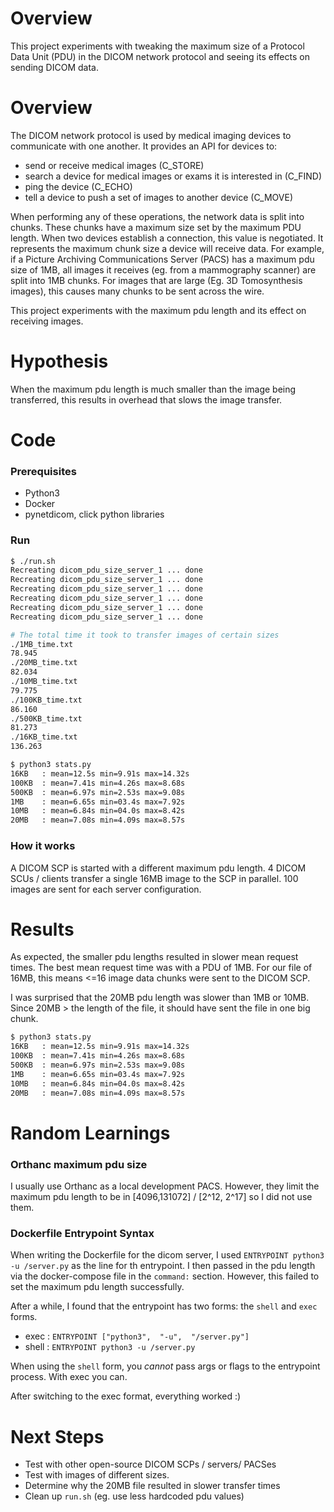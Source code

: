 # Overview

This project experiments with tweaking the maximum size of a Protocol Data Unit (PDU) in the DICOM
network protocol and seeing its effects on sending DICOM data.

# Overview

The DICOM network protocol is used by medical imaging devices to communicate with one another. It provides an API for devices to:

- send or receive medical images (C_STORE)
- search a device for medical images or exams it is interested in (C_FIND)
- ping the device (C_ECHO)
- tell a device to push a set of images to another device (C_MOVE)

When performing any of these operations, the network data is split into chunks. These chunks have a maximum size set by
the maximum PDU length. When two devices establish a connection, this value is negotiated. It represents the maximum chunk size
a device will receive data. For example, if a Picture Archiving Communications Server (PACS) has a maximum pdu size of 1MB,
all images it receives (eg. from a mammography scanner) are split into 1MB chunks. For images that are large (Eg. 3D Tomosynthesis images),
this causes many chunks to be sent across the wire.

This project experiments with the maximum pdu length and its effect on receiving images.

# Hypothesis

When the maximum pdu length is much smaller than the image being transferred, this results in overhead that slows the image transfer.

# Code

### Prerequisites

- Python3
- Docker
- pynetdicom, click python libraries

### Run

```bash
$ ./run.sh 
Recreating dicom_pdu_size_server_1 ... done
Recreating dicom_pdu_size_server_1 ... done
Recreating dicom_pdu_size_server_1 ... done
Recreating dicom_pdu_size_server_1 ... done
Recreating dicom_pdu_size_server_1 ... done
Recreating dicom_pdu_size_server_1 ... done

# The total time it took to transfer images of certain sizes
./1MB_time.txt
78.945
./20MB_time.txt
82.034
./10MB_time.txt
79.775
./100KB_time.txt
86.160
./500KB_time.txt
81.273
./16KB_time.txt
136.263

$ python3 stats.py 
16KB   : mean=12.5s min=9.91s max=14.32s
100KB  : mean=7.41s min=4.26s max=8.68s
500KB  : mean=6.97s min=2.53s max=9.08s
1MB    : mean=6.65s min=03.4s max=7.92s
10MB   : mean=6.84s min=04.0s max=8.42s
20MB   : mean=7.08s min=4.09s max=8.57s
```

### How it works

A DICOM SCP is started with a different maximum pdu length. 4 DICOM SCUs / clients transfer a single 16MB image to the SCP in parallel. 100 images
are sent for each server configuration.

# Results

As expected, the smaller pdu lengths resulted in slower mean request times. The best mean request time was with a PDU of 1MB. For our file of 16MB, this means <=16 image data chunks
were sent to the DICOM SCP.

I was surprised that the 20MB pdu length was slower than 1MB or 10MB. Since 20MB > the length of the file, it should have sent the file in one big chunk.

```bash
$ python3 stats.py 
16KB   : mean=12.5s min=9.91s max=14.32s
100KB  : mean=7.41s min=4.26s max=8.68s
500KB  : mean=6.97s min=2.53s max=9.08s
1MB    : mean=6.65s min=03.4s max=7.92s
10MB   : mean=6.84s min=04.0s max=8.42s
20MB   : mean=7.08s min=4.09s max=8.57s
```

# Random Learnings

### Orthanc maximum pdu size

I usually use Orthanc as a local development PACS.  However, they limit the maximum pdu length to be in [4096,131072] / [2^12, 2^17]
so I did not use them.

### Dockerfile Entrypoint Syntax

When writing the Dockerfile for the dicom server, I used `ENTRYPOINT python3 -u /server.py` as the line for th entrypoint. I then passed
in the pdu length via the docker-compose file in the `command:` section. However, this failed to set the maximum pdu length successfully.

After a while, I found that the entrypoint has two forms: the `shell` and `exec` forms.

- exec  : `ENTRYPOINT ["python3",  "-u",  "/server.py"]`
- shell : `ENTRYPOINT python3 -u /server.py`

When using the `shell` form, you _cannot_ pass args or flags to the entrypoint process. With exec you can.

After switching to the exec format, everything worked :)

# Next Steps

- Test with other open-source DICOM SCPs / servers/ PACSes
- Test with images of different sizes.
- Determine why the 20MB file resulted in slower transfer times
- Clean up `run.sh` (eg. use less hardcoded pdu values)